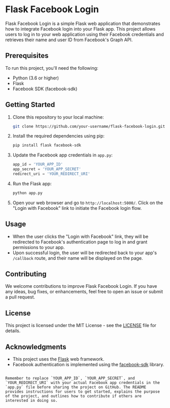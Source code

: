 # Flask Facebook Login

Flask Facebook Login is a simple Flask web application that demonstrates how to integrate Facebook login into your Flask app. This project allows users to log in to your web application using their Facebook credentials and retrieves their name and user ID from Facebook's Graph API.

## Prerequisites

To run this project, you'll need the following:

- Python (3.6 or higher)
- Flask
- Facebook SDK (facebook-sdk)

## Getting Started

1. Clone this repository to your local machine:

   ```bash
   git clone https://github.com/your-username/flask-facebook-login.git
   ```

2. Install the required dependencies using pip:

   ```bash
   pip install flask facebook-sdk
   ```

3. Update the Facebook app credentials in `app.py`:

   ```python
   app_id = 'YOUR_APP_ID'
   app_secret = 'YOUR_APP_SECRET'
   redirect_uri = 'YOUR_REDIRECT_URI'
   ```

4. Run the Flask app:

   ```bash
   python app.py
   ```

5. Open your web browser and go to `http://localhost:5000/`. Click on the "Login with Facebook" link to initiate the Facebook login flow.

## Usage

- When the user clicks the "Login with Facebook" link, they will be redirected to Facebook's authentication page to log in and grant permissions to your app.
- Upon successful login, the user will be redirected back to your app's `/callback` route, and their name will be displayed on the page.

## Contributing

We welcome contributions to improve Flask Facebook Login. If you have any ideas, bug fixes, or enhancements, feel free to open an issue or submit a pull request.

## License

This project is licensed under the MIT License - see the [LICENSE](LICENSE) file for details.

## Acknowledgments

- This project uses the [Flask](https://flask.palletsprojects.com/) web framework.
- Facebook authentication is implemented using the [facebook-sdk](https://github.com/mobolic/facebook-sdk) library.

```

Remember to replace `YOUR_APP_ID`, `YOUR_APP_SECRET`, and `YOUR_REDIRECT_URI` with your actual Facebook app credentials in the `app.py` file before sharing the project on GitHub. The README provides instructions for users to get started, explains the purpose of the project, and outlines how to contribute if others are interested in doing so.
